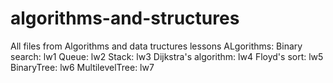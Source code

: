 # algorithms-and-structures
All files from Algorithms and data tructures lessons
ALgorithms: 
  Binary search:		lw1
  Queue:			lw2
  Stack:			lw3
  Dijkstra's algorithm:		lw4
  Floyd's sort:			lw5
  BinaryTree:			lw6
  MultilevelTree:		lw7
